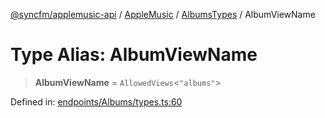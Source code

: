 [@syncfm/applemusic-api](../../../../../../globals.md) / [AppleMusic](../../../index.md) / [AlbumsTypes](../index.md) / AlbumViewName

# Type Alias: AlbumViewName

> **AlbumViewName** = `AllowedViews`\<`"albums"`\>

Defined in: [endpoints/Albums/types.ts:60](https://github.com/sync-fm/applemusic-api/blob/9471caba6a6b5bc92263ffc6e5d9c04672ec1f7f/src/endpoints/Albums/types.ts#L60)
